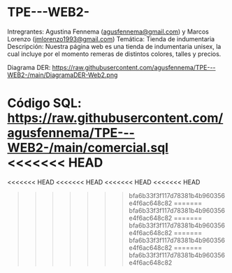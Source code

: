 # TPE---WEB2-

Intregrantes: Agustina Fennema (agusfennema@gmail.com) y Marcos Lorenzo (jmlorenzo1993@gmail.com)
Temática: Tienda de indumentaria
Descripción: Nuestra página web es una tienda de indumentaria unisex, la cual incluye por el momento remeras de distintos colores, talles y precios.

Diagrama DER: https://raw.githubusercontent.com/agusfennema/TPE---WEB2-/main/DiagramaDER-Web2.png

Código SQL: https://raw.githubusercontent.com/agusfennema/TPE---WEB2-/main/comercial.sql
<<<<<<< HEAD
=======

<<<<<<< HEAD
<<<<<<< HEAD
<<<<<<< HEAD
<<<<<<< HEAD
>>>>>>> bfa6b33f3f117d78381b4b960356e4f6ac648c82
=======
>>>>>>> bfa6b33f3f117d78381b4b960356e4f6ac648c82
=======
>>>>>>> bfa6b33f3f117d78381b4b960356e4f6ac648c82
=======
>>>>>>> bfa6b33f3f117d78381b4b960356e4f6ac648c82
=======
>>>>>>> bfa6b33f3f117d78381b4b960356e4f6ac648c82
